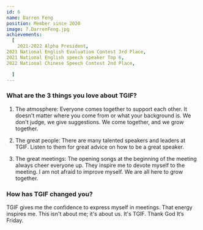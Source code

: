 ```yaml
---
id: 6
name: Darren Feng
position: Member since 2020
image: 7.DarrenFeng.jpg
achievements:
  [
    2021-2022 Alpha President,
2021 National English Evaluation Contest 3rd Place, 
2021 National English speech speaker Top 6,
2022 National Chinese Speech Contest 2nd Place,

  ]
---
```


### What are the 3 things you love about TGIF?

1. The atmosphere: Everyone comes together to support each other. It doesn't matter where you come from or what your background is. We don't judge, we give suggestions. We come together, and we grow together.

2. The great people: There are many talented speakers and leaders at TGIF. Listen to them for great advice on how to be a great speaker.

3. The great meetings: The opening songs at the beginning of the meeting always cheer everyone up. They inspire me to devote myself to the meeting. I am not afraid to improve myself. We are all here to grow together.

### How has TGIF changed you?

TGIF gives me the confidence to express myself in meetings. That energy inspires me. This isn't about me; it's about us. It's TGIF. Thank God It’s Friday.
